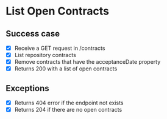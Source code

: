 # List Open Contracts

## Success case
- [x] Receive a GET request in /contracts
- [x] List repository contracts
- [x] Remove contracts that have the acceptanceDate property
- [x] Returns 200 with a list of open contracts

## Exceptions
- [x] Returns 404 error if the endpoint not exists
- [x] Returns 204 if there are no open contracts